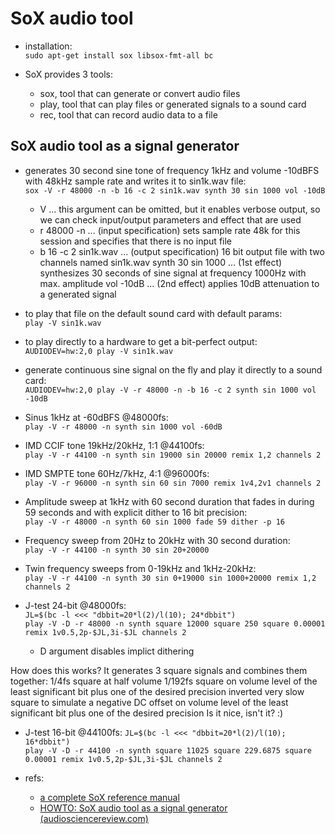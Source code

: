 # SoX audio tool

- installation:  
`sudo apt-get install sox libsox-fmt-all bc`

- SoX provides 3 tools:
  - sox, tool that can generate or convert audio files
  - play, tool that can play files or generated signals to a sound card
  - rec, tool that can record audio data to a file

## SoX audio tool as a signal generator

- generates 30 second sine tone of frequency 1kHz and volume -10dBFS with 48kHz sample rate and writes it to sin1k.wav file:  
`sox -V -r 48000 -n -b 16 -c 2 sin1k.wav synth 30 sin 1000 vol -10dB`
  - V ... this argument can be omitted, but it enables verbose output, so we can check input/output parameters and effect that are used​  
  - r 48000 -n ... (input specification) sets sample rate 48k for this session and specifies that there is no input file​
  - b 16 -c 2 sin1k.wav ... (output specification) 16 bit output file with two channels named sin1k.wav​
synth 30 sin 1000 ... (1st effect) synthesizes 30 seconds of sine signal at frequency 1000Hz with max. amplitude​
vol -10dB ... (2nd effect) applies 10dB attenuation to a generated signal​

- to play that file on the default sound card with default params:  
`play -V sin1k.wav`

- to play directly to a hardware to get a bit-perfect output:  
`AUDIODEV=hw:2,0 play -V sin1k.wav`

- generate continuous sine signal on the fly and play it directly to a sound card:  
`AUDIODEV=hw:2,0 play -V -r 48000 -n -b 16 -c 2 synth sin 1000 vol -10dB`

- Sinus 1kHz at -60dBFS @48000fs:  
`play -V -r 48000 -n synth sin 1000 vol -60dB`

- IMD CCIF tone 19kHz/20kHz, 1:1 @44100fs:  
`play -V -r 44100 -n synth sin 19000 sin 20000 remix 1,2 channels 2`

- IMD SMPTE tone 60Hz/7kHz, 4:1 @96000fs:  
`play -V -r 96000 -n synth sin 60 sin 7000 remix 1v4,2v1 channels 2`

- Amplitude sweep at 1kHz with 60 second duration that fades in during 59 seconds and with explicit dither to 16 bit precision:  
`play -V -r 48000 -n synth 60 sin 1000 fade 59 dither -p 16`

- Frequency sweep from 20Hz to 20kHz with 30 second duration:  
`play -V -r 44100 -n synth 30 sin 20+20000`

- Twin frequency sweeps from 0-19kHz and 1kHz-20kHz:  
`play -V -r 44100 -n synth 30 sin 0+19000 sin 1000+20000 remix 1,2 channels 2`

- J-test 24-bit @48000fs:  
`JL=$(bc -l <<< "dbbit=20*l(2)/l(10); 24*dbbit")`  
`play -V -D -r 48000 -n synth square 12000 square 250 square 0.00001 remix 1v0.5,2p-$JL,3i-$JL channels 2`  
  - D argument disables implict dithering

How does this works? It generates 3 square signals and combines them together:
1/4fs square at half volume​
1/192fs square on volume level of the least significant bit plus one of the desired precision​
inverted very slow square to simulate a negative DC offset on volume level of the least significant bit plus one of the desired precision​
Is it nice, isn't it? :)

- J-test 16-bit @44100fs:
`JL=$(bc -l <<< "dbbit=20*l(2)/l(10); 16*dbbit")`  
`play -V -D -r 44100 -n synth square 11025 square 229.6875 square 0.00001 remix 1v0.5,2p-$JL,3i-$JL channels 2`

- refs:  
  - [a complete SoX reference manual](https://sox.sourceforge.net/sox.html)
  - [HOWTO: SoX audio tool as a signal generator (audiosciencereview.com)](https://www.audiosciencereview.com/forum/index.php?threads/howto-sox-audio-tool-as-a-signal-generator.4242/)